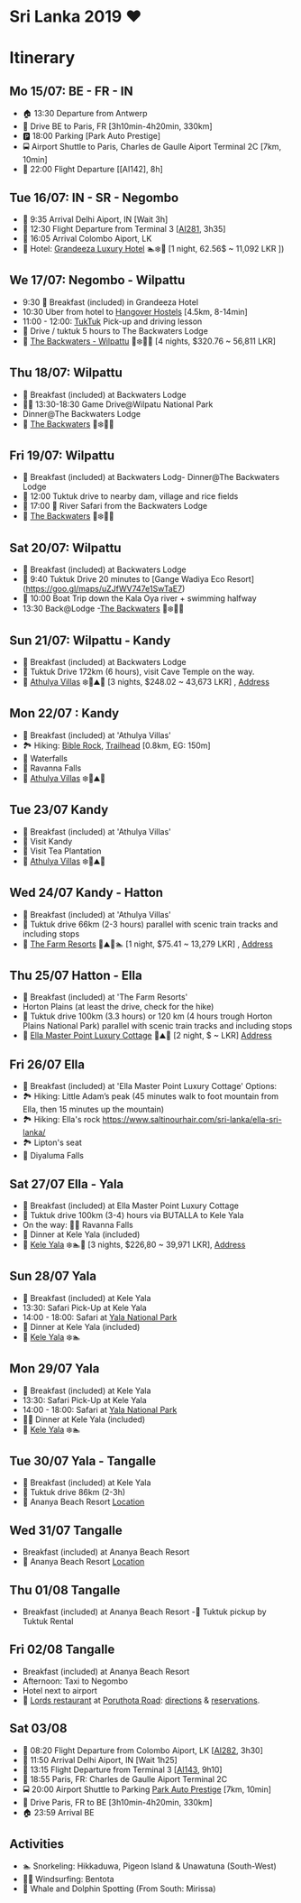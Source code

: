 # Sri Lanka 2019 ❤️

# Itinerary

## Mo 15/07: BE - FR - IN
- 🏠 13:30 Departure from Antwerp
- 🚗 Drive BE to Paris, FR [3h10min-4h20min, 330km] 
- 🅿️ 18:00 Parking [Park Auto Prestige]
- 🚍 Airport Shuttle to Paris, Charles de Gaulle Aiport Terminal 2C [7km, 10min]
- 🛫 22:00 Flight Departure [[AI142], 8h]

## Tue 16/07: IN - SR - Negombo
- 🛬 9:35 Arrival Delhi Aiport, IN [Wait 3h]
- 🛫 12:30 Flight Departure from Terminal 3 [[AI281](https://www.flightradar24.com/data/flights/ai281), 3h35]
- 🛬 16:05 Arrival Colombo Aiport, LK
- 🏨 Hotel: [Grandeeza Luxury Hotel](https://www.grandeeza.com/) 🏊❄️🍴 [1 night, 62.56$ ~ 11,092 LKR ])

## We 17/07: Negombo -  Wilpattu
- 9:30 🍴 Breakfast (included) in Grandeeza Hotel
- 10:30 Uber from hotel to [Hangover Hostels](https://goo.gl/maps/AsgYWqGYu97QL4TF7) [4.5km, 8-14min]
- 11:00 - 12:00: [TukTuk](https://tuktukrental.com/) Pick-up and driving lesson 
- 🛵 Drive / tuktuk 5 hours to The Backwaters Lodge
- 🏨 [The Backwaters - Wilpattu](https://www.backwaterslodge.com/) 🍴❄️🌴🐘  [4 nights, $320.76 ~ 56,811 LKR] 

## Thu 18/07:  Wilpattu
- 🍴 Breakfast (included) at Backwaters Lodge
- 🐒🚙 13:30-18:30 Game Drive@Wilpatu National Park
- Dinner@The Backwaters Lodge
- 🏨 [The Backwaters](https://www.backwaterslodge.com/) 🍴❄️🌴🐘

## Fri 19/07:  Wilpattu
- 🍴 Breakfast (included) at Backwaters Lodg- Dinner@The Backwaters Lodge
- 🛵 12:00 Tuktuk drive to nearby dam, village and rice fields
- 🛶 17:00 🐒 River Safari from the Backwaters Lodge
- 🏨 [The Backwaters](https://www.backwaterslodge.com/) 🍴❄️🌴🐘

## Sat 20/07: Wilpattu
- 🍴 Breakfast (included) at Backwaters Lodge 
- 🛵 9:40 Tuktuk Drive 20 minutes to [Gange Wadiya Eco Resort] (https://goo.gl/maps/uZJfWV747e1SwTaE7) 
- 🚤 10:00 Boat Trip down the Kala Oya river + swimming halfway
- 13:30 Back@Lodge
-[The Backwaters](https://www.backwaterslodge.com/) 🍴❄️🌴🐘

## Sun 21/07: Wilpattu - Kandy
- 🍴 Breakfast (included) at Backwaters Lodge
- 🛵 Tuktuk Drive 172km (6 hours), visit Cave Temple on the way. 
- 🏨 [Athulya Villas](http://www.athulyavillas.com/) ❄️🔭⛰️🌴 [3 nights, $248.02 ~ 43,673 LKR] , [Address](https://goo.gl/maps/UXZw55hwuZ1b58V89)

## Mon 22/07 : Kandy
- 🍴 Breakfast (included) at 'Athulya Villas'
- 🏞️ Hiking: [Bible Rock](https://www.thingstodosrilanka.com/bible-rock-bathalegala-hiking-guide/), [Trailhead](https://goo.gl/maps/bDQLnndgXh4N2CFE7) [0.8km, EG: 150m]
- 🌊 Waterfalls
- 🌊 Ravanna Falls
- 🏨 [Athulya Villas](http://www.athulyavillas.com/) ❄️🔭⛰️🌴

## Tue 23/07 Kandy
- 🍴 Breakfast (included) at 'Athulya Villas'
- 🌇 Visit Kandy 
- 🌿 Visit Tea Plantation
- 🏨 [Athulya Villas](http://www.athulyavillas.com/) ❄️🔭⛰️🌴 

## Wed 24/07 Kandy - Hatton
- 🍴 Breakfast (included) at 'Athulya Villas'
- 🛵 Tuktuk drive 66km (2-3 hours) parallel with scenic train tracks and including stops
- 🏨 [The Farm Resorts](http://www.thefarmresorts.com) 🔭⛰️🌴🏊 [1 night, $75.41 ~ 13,279 LKR] , [Address](https://goo.gl/maps/Z6xVfmQsPMfxiswu6)

## Thu 25/07 Hatton - Ella
- 🍴 Breakfast (included) at 'The Farm Resorts'
- Horton Plains (at least the drive, check for the hike)
- 🛵 Tuktuk drive 100km (3.3 hours) or 120 km (4 hours trough Horton Plains National Park) parallel with scenic train tracks and including stops 
- 🏨 [Ella Master Point Luxury Cottage]() 🔭⛰️🌴 [2 night, $ ~ LKR] [Address](https://goo.gl/maps/K8NrcAGgnkFfxLNf6) 

## Fri 26/07 Ella
- 🍴 Breakfast (included) at 'Ella Master Point Luxury Cottage'
Options:
- 🏞️ Hiking: Little Adam’s peak (45 minutes walk to foot mountain from Ella, then 15 minutes up the mountain)
- 🏞️ Hiking: Ella's rock https://www.saltinourhair.com/sri-lanka/ella-sri-lanka/
- 🏞️ Lipton's seat
- 🌊 Diyaluma Falls

## Sat 27/07 Ella - Yala
- 🍴 Breakfast (included) at Ella Master Point Luxury Cottage 
- 🛵 Tuktuk drive 100km (3-4) hours via BUTALLA to Kele Yala 
- On the way: 🌊🔭 Ravanna Falls 
- 🥂 Dinner at Kele Yala (included)
- 🏨 [Kele Yala](https://www.booking.com/hotel/lk/kele-yala-sri-lanka.nl.html) ❄️🏊🐘 [3 nights, $226,80 ~ 39,971 LKR], [Address](https://goo.gl/maps/tq8m3XDiimSJPo568)

## Sun 28/07 Yala
- 🍴 Breakfast (included) at Kele Yala
- 13:30: Safari Pick-Up at Kele Yala
- 14:00 - 18:00: Safari at [Yala National Park](https://www.thetraveltester.com/nl/yala-national-park-safari-sri-lanka/)
- 🥂 Dinner at Kele Yala (included)
- 🏨 [Kele Yala](https://www.booking.com/hotel/lk/kele-yala-sri-lanka.nl.html) ❄️🏊

## Mon 29/07 Yala
- 🍴 Breakfast (included) at Kele Yala
- 13:30: Safari Pick-Up at Kele Yala
- 14:00 - 18:00: Safari at [Yala National Park](https://www.thetraveltester.com/nl/yala-national-park-safari-sri-lanka/)
- 🍴🥂 Dinner at Kele Yala (included)
- 🏨 [Kele Yala](https://www.booking.com/hotel/lk/kele-yala-sri-lanka.nl.html) ❄️🏊 

## Tue 30/07 Yala - Tangalle 
- 🍴 Breakfast (included) at Kele Yala
- 🛵 Tuktuk drive 86km (2-3h)
- 🏨 Ananya Beach Resort [Location](https://maps.app.goo.gl/P1bGpK9VzDB3BF4r8) 

## Wed 31/07 Tangalle
- Breakfast (included) at Ananya Beach Resort
- 🏨 Ananya Beach Resort [Location](https://maps.app.goo.gl/P1bGpK9VzDB3BF4r8) 

## Thu 01/08 Tangalle
- Breakfast (included) at Ananya Beach Resort
-🛵 Tuktuk pickup by Tuktuk Rental

## Fri 02/08 Tangalle
- Breakfast (included) at Ananya Beach Resort
- Afternoon: Taxi to Negombo
- Hotel next to airport
- 🍴 [Lords restaurant](http://lordsrestaurant.net) at [Poruthota Road](https://goo.gl/maps/gBbB7jZnt3jtjqQTA): [directions](https://goo.gl/maps/JD9g3CP9EdHdA2fk6) & [reservations](http://lordsrestaurant.net/reservations/). 

## Sat 03/08
- 🛫 08:20 Flight Departure from Colombo Aiport, LK [[AI282](https://www.flightradar24.com/data/flights/ai282), 3h30]
- 🛬 11:50 Arrival Delhi Aiport, IN [Wait 1h25]
- 🛫 13:15 Flight Departure from Terminal 3 [[AI143](https://www.flightradar24.com/data/flights/ai143), 9h10]
- 🛬 18:55 Paris, FR: Charles de Gaulle Aiport Terminal 2C
- 🚍 20:00 Airport Shuttle to Parking [Park Auto Prestige](https://goo.gl/maps/rNbRQ4xpEC2Pk3xm9) [7km, 10min]
- 🚗 Drive Paris, FR to BE [3h10min-4h20min, 330km] 
- 🏠 23:59 Arrival BE

## Activities

- 🏊‍ Snorkeling: Hikkaduwa, Pigeon Island & Unawatuna (South-West)
- 🏄🏻 Windsurfing: Bentota
- 🔭 Whale and Dolphin Spotting (From South: Mirissa)
